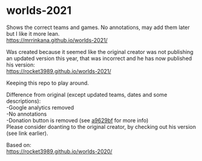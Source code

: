 # worlds-2021

Shows the correct teams and games. No annotations, may add them later but I like it more lean.</br>
https://mrrinkana.github.io/worlds-2021/


Was created because it seemed like the original creator was not publishing an updated version this year, that was incorrect and he has now published his version:</br>
https://rocket3989.github.io/worlds-2021/

Keeping this repo to play around.

Difference from original (except updated teams, dates and some descriptions):</br>
-Google analytics removed</br>
-No annotations</br>
-Donation button is removed (see [a9629bf](https://github.com/MrRinkana/worlds-2021/commit/a9629bfba4ca6e9f651702630e99d763ff08d5cd) for more info)</br>
Please consider doanting to the original creator, by checking out his version (see link earlier).


Based on:</br>
https://rocket3989.github.io/worlds-2020/
